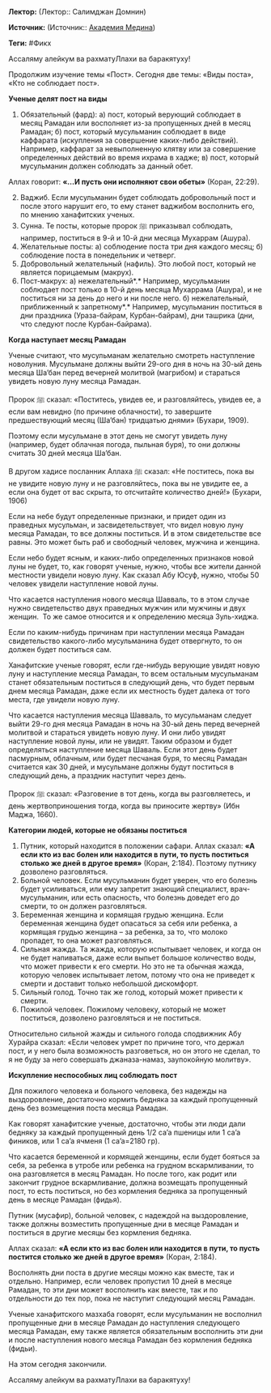 **Лектор:** (Лектор:: Салимджан Домнин)

**Источник:** (Источник:: [Академия Медина](https://web.medinaschool.org/school/))

**Теги:** #Фикх

Ассаляму алейкум ва рахматуЛлахи ва баракятуху!


Продолжим изучение темы «Пост». Сегодня две темы: «Виды поста», «Кто не соблюдает пост».


**Ученые делят пост на виды**


1. Обязательный (фард): а) пост, который верующий соблюдает в месяц Рамадан или восполняет из-за пропущенных дней в месяц Рамадан; б) пост, который мусульманин соблюдает в виде каффарата (искупления за совершение каких-либо действий). Например, каффарат за невыполненную клятву или за совершение определенных действий во время ихрама в хадже; в) пост, который мусульманин должен соблюдать за данный обет.


Аллах говорит: **«…И пусть они исполняют свои обеты»** (Коран, 22:29).


2. Ваджиб. Если мусульманин будет соблюдать добровольный пост и после этого нарушит его, то ему станет ваджибом восполнить его, по мнению ханафитских ученых.
3. Сунна. Те посты, которые пророк ﷺ приказывал соблюдать, например, поститься в 9-й и 10-й дни месяца Мухаррам (Ашура).
4. Желательные посты: а) соблюдение поста три дня каждого месяц; б) соблюдение поста в понедельник и четверг.
5. Добровольный желательный (нафиль). Это любой пост, который не является порицаемым (макрух).
6. Пост-макрух: а) нежелательный*.* Например, мусульманин соблюдает пост только в 10-й день месяца Мухаррама (Ашура), и не поститься ни за день до него и ни после него. б) нежелательный, приближенный к запретному*.* Например, мусульманин поститься в дни праздника (Ураза-байрам, Курбан-байрам), дни ташрика (дни, что следуют после Курбан-байрама).


**Когда наступает месяц Рамадан**


Ученые считают, что мусульманам желательно смотреть наступление новолуния. Мусульмане должны выйти 29-ого дня в ночь на 30-ый день месяца Ша’бан перед вечерней молитвой (магрибом) и стараться увидеть новую луну месяца Рамадан.


Пророк ﷺ сказал: «Поститесь, увидев ее, и разговляйтесь, увидев ее, а если вам невидно (по причине облачности), то завершите предшествующий месяц (Ша’бан) тридцатью днями» (Бухари, 1909).


Поэтому если мусульмане в этот день не смогут увидеть луну (например, будет облачная погода, пыльная буря), то они должны считать 30 дней месяца Ша’бан.


В другом хадисе посланник Аллаха ﷺ сказал: «Не поститесь, пока вы не увидите новую луну и не разговляйтесь, пока вы не увидите ее, а если она будет от вас скрыта, то отсчитайте количество дней!» (Бухари, 1906)


Если на небе будут определенные признаки, и придет один из праведных мусульман, и засвидетельствует, что видел новую луну месяца Рамадан, то все должны поститься. И в этом свидетельстве все равны. Это может быть раб и свободный человек, мужчина и женщина.


Если небо будет ясным, и каких-либо определенных признаков новой луны не будет, то, как говорят ученые, нужно, чтобы все жители данной местности увидели новую луну. Как сказал Абу Юсуф, нужно, чтобы 50 человек увидели наступление новой луны.


Что касается наступления нового месяца Шавваль, то в этом случае нужно свидетельство двух праведных мужчин или мужчины и двух женщин.  То же самое относится и к определению месяца Зуль-хиджа.


Если по каким-нибудь причинам при наступлении месяца Рамадан свидетельство какого-либо мусульманина будет отвергнуто, то он должен будет поститься сам.


Ханафитские ученые говорят, если где-нибудь верующие увидят новую луну и наступление месяца Рамадан, то всем остальным мусульманам станет обязательным поститься в следующий день, что будет первым днем месяца Рамадан, даже если их местность будет далека от того места, где увидели новую луну.


Что касается наступления месяца Шавваль, то мусульманам следует выйти 29-го дня месяца Рамадан в ночь на 30-ый день перед вечерней молитвой и стараться увидеть новую луну. И они либо увидят наступление новой луны, или не увидят. Таким образом и будет определяться наступление месяца Шаваль. Если этот день будет пасмурным, облачным, или будет песчаная буря, то месяц Рамадан считается как 30 дней, и мусульмане должны будут поститься в следующий день, а праздник наступит через день.


Пророк ﷺ сказал: «Разговение в тот день, когда вы разговляетесь, и день жертвоприношения тогда, когда вы приносите жертву» (Ибн Маджа, 1660).


**Категории людей, которые не обязаны поститься**


1. Путник, который находится в положении сафари. Аллах сказал: **«А если кто из вас болен или находится в пути, то пусть поститься столько же дней в другое время»** (Коран, 2:184). Поэтому путнику дозволено разговляться.
2. Больной человек. Если мусульманин будет уверен, что его болезнь будет усиливаться, или ему запретит знающий специалист, врач-мусульманин, или есть опасность, что болезнь доведет его до смерти, то он должен разговляться.
3. Беременная женщина и кормящая грудью женщина. Если беременная женщина будет опасаться за себя или ребенка, а кормящая грудью женщина – за ребенка, за то, что молоко пропадет, то она может разговляться.
4. Сильная жажда. Та жажда, которую испытывает человек, и когда он не будет напиваться, даже если выпьет большое количество воды, что может привести к его смерти. Но это не та обычная жажда, которую человек испытывает летом, потому что она не приведет к смерти и доставит только небольшой дискомфорт.
5. Сильный голод. Точно так же голод, который может привести к смерти.
6. Пожилой человек. Пожилому человеку, который не может поститься, дозволено разговляться и не поститься.


Относительно сильной жажды и сильного голода сподвижник Абу Хурайра сказал: «Если человек умрет по причине того, что держал пост, и у него была возможность разговеться, но он этого не сделал, то я не буду за него совершать джаназа-намаз, заупокойную молитву».


**Искупление неспособных лиц соблюдать пост**


Для пожилого человека и больного человека, без надежды на выздоровление, достаточно кормить бедняка за каждый пропущенный день без возмещения поста месяца Рамадан.


Как говорят ханафитские ученые, достаточно, чтобы эти люди дали бедняку за каждый пропущенный день 1/2 са’а пшеницы или 1 са’а фиников, или 1 са’а ячменя (1 са’а=2180 гр).


Что касается беременной и кормящей женщины, если будет бояться за себя, за ребенка в утробе или ребенка на грудном вскармливании, то она разговляется в месяц Рамадан. Но после того, как родит или закончит грудное вскармливание, должна возмещать пропущенный пост, то есть поститься, но без кормления бедняка за пропущенный день в месяце Рамадан (фидья).


Путник (мусафир), больной человек, с надеждой на выздоровление, также должны возместить пропущенные дни в месяце Рамадан и поститься в другие месяцы без кормления бедняка.


Аллах сказал: **«А если кто из вас болен или находится в пути, то пусть постится столько же дней в другое время»** (Коран, 2:184).


Восполнять дни поста в другие месяцы можно как вместе, так и отдельно. Например, если человек пропустил 10 дней в месяце Рамадан, то эти дни может восполнить как вместе, так и по отдельности до тех пор, пока не наступит следующий месяц Рамадан.


Ученые ханафитского мазхаба говорят, если мусульманин не восполнил пропущенные дни в месяце Рамадан до наступления следующего месяца Рамадан, ему также является обязательным восполнить эти дни и после наступления нового месяца Рамадан без кормления бедняка (фидьи).


На этом сегодня закончили.


Ассаляму алейкум ва рахматуЛлахи ва баракятуху!

